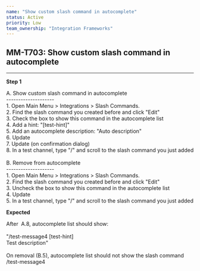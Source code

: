 ```yaml
---
name: "Show custom slash command in autocomplete"
status: Active
priority: Low
team_ownership: "Integration Frameworks"
---
```


## MM-T703: Show custom slash command in autocomplete

---

**Step 1**

A. Show custom slash command in autocomplete\
\--------------------\
1\. Open Main Menu > Integrations > Slash Commands.\
2\. Find the slash command you created before and click "Edit"\
3\. Check the box to show this command in the autocomplete list\
4\. Add a hint: "\[test-hint]"\
5\. Add an autocomplete description: "Auto description"\
6\. Update\
7\. Update (on confirmation dialog)\
8\. In a test channel, type "/" and scroll to the slash command you just added\
\
B. Remove from autocomplete\
\--------------------\
1\. Open Main Menu > Integrations > Slash Commands.\
2\. Find the slash command you created before and click "Edit"\
3\. Uncheck the box to show this command in the autocomplete list\
4\. Update\
5\. In a test channel, type "/" and scroll to the slash command you just added

**Expected**

After  A.8, autocomplete list should show:\
\
"/test-message4 \[test-hint]\
Test description"\
\
On removal (B.5), autocomplete list should not show the slash command /test-message4
